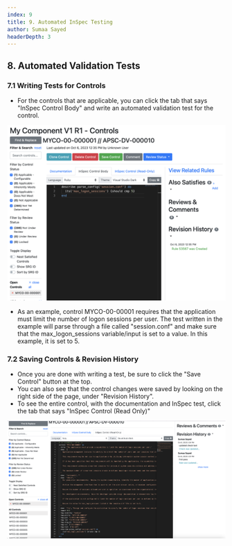 ```yaml
---
index: 9
title: 9. Automated InSpec Testing
author: Sumaa Sayed
headerDepth: 3
---
```


## 8. Automated Validation Tests

### 7.1 Writing Tests for Controls
- For the controls that are applicable, you can click the tab that says "InSpec Control Body" and write an automated validation test for the control.

![Alt text](../../assets/img/Vulcan_InSpec_Page.png)

- As an example, control MYCO-00-00001 requires that the application must limit the number of logon sessions per user. The test written in the example will parse through a file called "session.conf" and make sure that the max_logon_sessions variable/input is set to a value. In this example, it is set to 5.

### 7.2 Saving Controls & Revision History
- Once you are done with writing a test, be sure to click the "Save Control" button at the top.
- You can also see that the control changes were saved by looking on the right side of the page, under "Revision History". 
- To see the entire control, with the documentation and InSpec test, click the tab that says "InSpec Control (Read Only)"

![Alt text](../../assets/img/Vulcan_InSpec_Full.png)